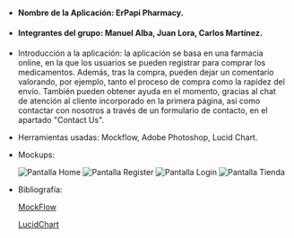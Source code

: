 * #### Nombre de la Aplicación: ErPapi Pharmacy.

* #### Integrantes del grupo: Manuel Alba, Juan Lora, Carlos Martínez.

* Introducción a la aplicación: la aplicación se basa en una farmacia online, en la que los usuarios se pueden registrar para comprar los medicamentos. Además, tras la compra, pueden dejar un comentario valorando, por ejemplo, tanto el proceso de compra como la rapidez del envío. También pueden obtener ayuda en el momento, gracias al chat de atención al cliente incorporado en la primera página, así como contactar con nosotros a través de un formulario de contacto, en el apartado "Contact Us".

* Herramientas usadas: Mockflow, Adobe Photoshop, Lucid Chart.

* Mockups:
  
  ![Pantalla Home]()
  ![Pantalla Register]()
  ![Pantalla Login]()
  ![Pantalla Tienda]()
  
* Bibliografía: 

  [MockFlow](https://mockflow.com/)

  [LucidChart](<https://www.lucidchart.com/>)

  
